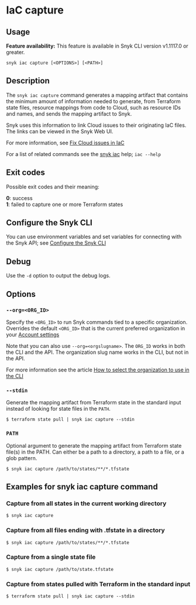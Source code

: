 # IaC capture

## Usage

**Feature availability:** This feature is available in Snyk CLI version v1.1117.0 or greater.

`snyk iac capture [<OPTIONS>] [<PATH>]`

## Description

The `snyk iac capture` command generates a mapping artifact that contains the minimum amount of information needed to generate, from Terraform state files, resource mappings from code to Cloud, such as resource IDs and names, and sends the mapping artifact to Snyk.

Snyk uses this information to link Cloud issues to their originating IaC files. The links can be viewed in the Snyk Web UI.

For more information, see [Fix Cloud issues in IaC](https://docs.snyk.io/scan-cloud-deployment/snyk-cloud/snyk-cloud-issues/fix-cloud-issues-in-iac)

For a list of related commands see the [snyk iac](iac.md) help; `iac --help`

## Exit codes

Possible exit codes and their meaning:

**0**: success\
**1**: failed to capture one or more Terraform states

## Configure the Snyk CLI

You can use environment variables and set variables for connecting with the Snyk API; see [Configure the Snyk CLI](https://docs.snyk.io/snyk-cli/configure-the-snyk-cli)

## Debug

Use the `-d` option to output the debug logs.

## Options

### `--org=<ORG_ID>`

Specify the `<ORG_ID>` to run Snyk commands tied to a specific organization. Overrides the default `<ORG_ID>` that is the current preferred organization in your [Account settings](https://app.snyk.io/account)

Note that you can also use `--org=<orgslugname>`. The `ORG_ID` works in both the CLI and the API. The organization slug name works in the CLI, but not in the API.

For more information see the article [How to select the organization to use in the CLI](https://docs.snyk.io/snyk-cli/test-for-vulnerabilities/how-to-select-the-organization-to-use-in-the-cli)

### `--stdin`

Generate the mapping artifact from Terraform state in the standard input instead of looking for state files in the `PATH`.

```
$ terraform state pull | snyk iac capture --stdin
```

### `PATH`

Optional argument to generate the mapping artifact from Terraform state file(s) in the PATH. Can either be a path to a directory, a path to a file, or a glob pattern.

```
$ snyk iac capture /path/to/states/**/*.tfstate
```

## Examples for snyk iac capture command

### Capture from all states in the current working directory

```
$ snyk iac capture
```

### Capture from all files ending with .tfstate in a directory

```
$ snyk iac capture /path/to/states/**/*.tfstate
```

### Capture from a single state file

```
$ snyk iac capture /path/to/state.tfstate
```

### Capture from states pulled with Terraform in the standard input

```
$ terraform state pull | snyk iac capture --stdin
```
